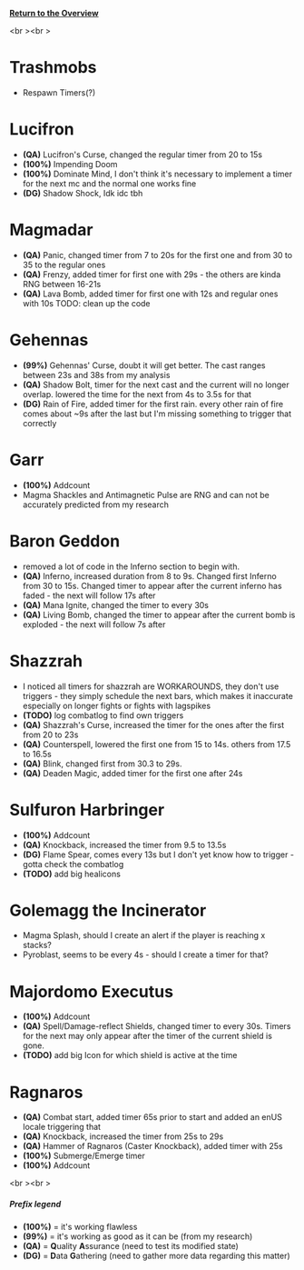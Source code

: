 <b><a href="https://github.com/MOUZU/BigWigs"> Return to the Overview </a></b>

<br \><br \>
# Trashmobs
- Respawn Timers(?)

# Lucifron
- <b>(QA)</b> Lucifron's Curse, changed the regular timer from 20 to 15s
- <b>(100%)</b> Impending Doom
- <b>(100%)</b> Dominate Mind, I don't think it's necessary to implement a timer for the next mc and the normal one works fine
- <b>(DG)</b> Shadow Shock, Idk idc tbh

# Magmadar
- <b>(QA)</b> Panic, changed timer from 7 to 20s for the first one and from 30 to 35 to the regular ones
- <b>(QA)</b> Frenzy, added timer for first one with 29s - the others are kinda RNG between 16-21s
- <b>(QA)</b> Lava Bomb, added timer for first one with 12s and regular ones with 10s
TODO: clean up the code

# Gehennas
- <b>(99%)</b> Gehennas' Curse, doubt it will get better. The cast ranges between 23s and 38s from my analysis
- <b>(QA)</b> Shadow Bolt, timer for the next cast and the current will no longer overlap. lowered the time for the next from 4s to 3.5s for that
- <b>(DG)</b> Rain of Fire, added timer for the first rain. every other rain of fire comes about ~9s after the last but I'm missing something to trigger that correctly

# Garr
- <b>(100%)</b> Addcount
- Magma Shackles and Antimagnetic Pulse are RNG and can not be accurately predicted from my research

# Baron Geddon
- removed a lot of code in the Inferno section to begin with.
- <b>(QA)</b> Inferno, increased duration from 8 to 9s. Changed first Inferno from 30 to 15s. Changed timer to appear after the current inferno has faded - the next will follow 17s after
- <b>(QA)</b> Mana Ignite, changed the timer to every 30s
- <b>(QA)</b> Living Bomb, changed the timer to appear after the current bomb is exploded - the next will follow 7s after

# Shazzrah
- I noticed all timers for shazzrah are WORKAROUNDS, they don't use triggers - they simply schedule the next bars, which makes it inaccurate especially on longer fights or fights with lagspikes
- <b>(TODO)</b> log combatlog to find own triggers
- <b>(QA)</b> Shazzrah's Curse, increased the timer for the ones after the first from 20 to 23s
- <b>(QA)</b> Counterspell, lowered the first one from 15 to 14s. others from 17.5 to 16.5s
- <b>(QA)</b> Blink, changed first from 30.3 to 29s.
- <b>(QA)</b> Deaden Magic, added timer for the first one after 24s

# Sulfuron Harbringer
- <b>(100%)</b> Addcount
- <b>(QA)</b> Knockback, increased the timer from 9.5 to 13.5s
- <b>(DG)</b> Flame Spear, comes every 13s but I don't yet know how to trigger - gotta check the combatlog
- <b>(TODO)</b> add big healicons

# Golemagg the Incinerator
- Magma Splash, should I create an alert if the player is reaching x stacks?
- Pyroblast, seems to be every 4s - should I create a timer for that?

# Majordomo Executus
- <b>(100%)</b> Addcount
- <b>(QA)</b> Spell/Damage-reflect Shields, changed timer to every 30s. Timers for the next may only appear after the timer of the current shield is gone.
- <b>(TODO)</b> add big Icon for which shield is active at the time

# Ragnaros
- <b>(QA)</b> Combat start, added timer 65s prior to start and added an enUS locale triggering that
- <b>(QA)</b> Knockback, increased the timer from 25s to 29s
- <b>(QA)</b> Hammer of Ragnaros (Caster Knockback), added timer with 25s
- <b>(100%)</b> Submerge/Emerge timer
- <b>(100%)</b> Addcount

<br \><br \>
##### Prefix legend
- <b>(100%)</b>  = it's working flawless
- <b>(99%)</b>   = it's working as good as it can be (from my research)
- <b>(QA)</b>    = <b>Q</b>uality <b>A</b>ssurance (need to test its modified state)
- <b>(DG)</b>    = <b>D</b>ata <b>G</b>athering (need to gather more data regarding this matter)